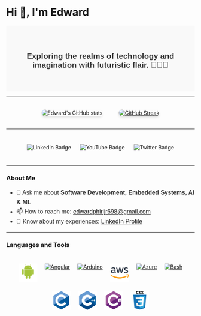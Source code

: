 # Hi 👋, I'm Edward

<div style="text-align: center; padding: 40px; font-family: Arial, sans-serif; background-color: #f9f9f9; color: #333;">

## Exploring the realms of technology and imagination with futuristic flair. 🚀✨💡

</div>

---

<div style="text-align: center;">
    <img src="https://github-readme-stats.vercel.app/api?username=edwards698&theme=vue-dark&show_icons=true" alt="Edward's GitHub stats" style="border-radius: 8px; margin: 20px; width: 400px; box-shadow: 0 4px 6px rgba(0, 0, 0, 0.1);">
    <a href="https://git.io/streak-stats" target="_blank" rel="noopener noreferrer">
        <img src="https://streak-stats.demolab.com/?user=edwards698&theme=dark" alt="GitHub Streak" style="border-radius: 8px; margin: 20px; width: 400px; box-shadow: 0 4px 6px rgba(0, 0, 0, 0.1);">
    </a>
</div>

---

<div style="text-align: center; margin: 30px;">
    <img src="https://img.shields.io/badge/LinkedIn-blue?style=for-the-badge&logo=linkedin&logoColor=white" alt="LinkedIn Badge" style="margin: 10px; cursor: pointer;">
    <img src="https://img.shields.io/badge/YouTube-red?style=for-the-badge&logo=youtube&logoColor=white" alt="YouTube Badge" style="margin: 10px; cursor: pointer;">
    <img src="https://img.shields.io/badge/Twitter-blue?style=for-the-badge&logo=twitter&logoColor=white" alt="Twitter Badge" style="margin: 10px; cursor: pointer;">
</div>

---

### About Me

<ul style="font-family: Arial, sans-serif; font-size: 1rem; color: #333; line-height: 1.6;">
    <li>💬 Ask me about <strong>Software Development, Embedded Systems, AI & ML</strong></li>
    <li>📫 How to reach me: <a href="mailto:edwardphirijr698@gmail.com">edwardphirijr698@gmail.com</a></li>
    <li>📝 Know about my experiences: <a href="https://www.linkedin.com/in/edwardphiri/">LinkedIn Profile</a></li>
</ul>

---

### Languages and Tools

<div style="display: flex; flex-wrap: wrap; justify-content: center; gap: 20px; margin: 40px 0;">
    <a href="https://developer.android.com" target="_blank">
        <img src="https://raw.githubusercontent.com/devicons/devicon/master/icons/android/android-original-wordmark.svg" alt="Android" style="width: 50px; height: 50px;">
    </a>
    <a href="https://angular.io" target="_blank">
        <img src="https://angular.io/assets/images/logos/angular/angular.svg" alt="Angular" style="width: 50px; height: 50px;">
    </a>
    <a href="https://www.arduino.cc/" target="_blank">
        <img src="https://cdn.worldvectorlogo.com/logos/arduino-1.svg" alt="Arduino" style="width: 50px; height: 50px;">
    </a>
    <a href="https://aws.amazon.com" target="_blank">
        <img src="https://raw.githubusercontent.com/devicons/devicon/master/icons/amazonwebservices/amazonwebservices-original-wordmark.svg" alt="AWS" style="width: 50px; height: 50px;">
    </a>
    <a href="https://azure.microsoft.com/en-in/" target="_blank">
        <img src="https://www.vectorlogo.zone/logos/microsoft_azure/microsoft_azure-icon.svg" alt="Azure" style="width: 50px; height: 50px;">
    </a>
    <a href="https://www.gnu.org/software/bash/" target="_blank">
        <img src="https://www.vectorlogo.zone/logos/gnu_bash/gnu_bash-icon.svg" alt="Bash" style="width: 50px; height: 50px;">
    </a>
    <a href="https://www.cprogramming.com/" target="_blank">
        <img src="https://raw.githubusercontent.com/devicons/devicon/master/icons/c/c-original.svg" alt="C" style="width: 50px; height: 50px;">
    </a>
    <a href="https://www.w3schools.com/cpp/" target="_blank">
        <img src="https://raw.githubusercontent.com/devicons/devicon/master/icons/cplusplus/cplusplus-original.svg" alt="C++" style="width: 50px; height: 50px;">
    </a>
    <a href="https://www.w3schools.com/cs/" target="_blank">
        <img src="https://raw.githubusercontent.com/devicons/devicon/master/icons/csharp/csharp-original.svg" alt="C#" style="width: 50px; height: 50px;">
    </a>
    <a href="https://www.w3schools.com/css/" target="_blank">
        <img src="https://raw.githubusercontent.com/devicons/devicon/master/icons/css3/css3-original-wordmark.svg" alt="CSS3" style="width: 50px; height: 50px;">
    </a>
</div>
